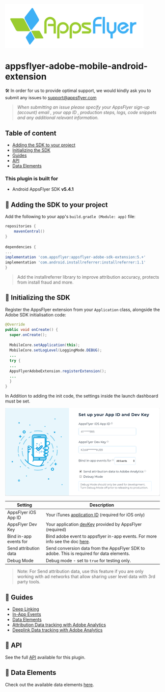 <img src="./gitresources/AF Logo_primary logo.png" width="450" >

# appsflyer-adobe-mobile-android-extension

🛠 In order for us to provide optimal support, we would kindly ask you to submit any issues to support@appsflyer.com

> *When submitting an issue please specify your AppsFlyer sign-up (account) email , your app ID , production steps, logs, code snippets and any additional relevant information.*

## Table of content

- [Adding the SDK to your project](#add-sdk-to-project)
- [Initializing the SDK](#init-sdk)
- [Guides](#guides)
- [API](#api) 
- [Data Elements](#data-elements)


### <a id="plugin-build-for"> This plugin is built for
    
- Android AppsFlyer SDK **v5.4.1**

## <a id="add-sdk-to-project"> 📲 Adding the SDK to your project

Add the following to your app's `build.gradle (Module: app)` file:

```groovy
repositories {
    mavenCentral()
}

dependencies {
...
implementation 'com.appsflyer:appsflyer-adobe-sdk-extension:5.+'
implementation 'com.android.installreferrer:installreferrer:1.1'
}
```

> Add the installreferrer library to improve attribution accuracy, protects from install fraud and more.

## <a id="init-sdk"> 🚀 Initializing the SDK
    
Register the AppsFlyer extension from your `Application` class, alongside the Adobe SDK initialisation code: 
```java
@Override  
public void onCreate() {  
  super.onCreate();  
  
  MobileCore.setApplication(this);  
  MobileCore.setLogLevel(LoggingMode.DEBUG);  
  ...
  try {
  ...
  AppsFlyerAdobeExtension.registerExtension();
  ...
  }
}
```

In Addition to adding the init code, the settings inside the launch dashboard must be set.

<img src="./gitresources/LuanchAFInit.png" width="550" >

| Setting  | Description   |
| -------- | ------------- |
| AppsFlyer iOS App ID      | Your iTunes [application ID](https://support.appsflyer.com/hc/en-us/articles/207377436-Adding-a-new-app#available-in-the-app-store-google-play-store-windows-phone-store)  (required for iOS only)  |
| AppsFlyer Dev Key   | Your application [devKey](https://support.appsflyer.com/hc/en-us/articles/211719806-Global-app-settings-#sdk-dev-key) provided by AppsFlyer (required)  |
| Bind in-app events for    | Bind adobe event to appsflyer in-app events. For more info see the doc [here](/docs/Guides.md#events). |
| Send attribution data    | Send conversion data from the AppsFlyer SDK to adobe. This is required for data elements. |
| Debug Mode    | Debug mode - set to `true` for testing only.  |

> Note: For Send attribution data, use this feature if you are only working with ad networks that allow sharing user level data with 3rd party tools.

## <a id="guides"> 📖 Guides

- [Deep Linking](/docs/Guides.md#deeplinking)
- [In-App Events](/docs/Guides.md#events)
- [Data Elements](/docs/Guides.md#data-elements)
- [Attribution Data tracking with Adobe Analytics](/docs/Guides.md#attr-data)
- [Deeplink Data tracking with Adobe Analytics](/docs/Guides.md#deeplink-data)

## <a id="api"> 📑 API
  
See the full [API](/docs/API.md) available for this plugin.


## <a id="data-elements"> 📂 Data Elements
  
Check out the available data elements [here](/docs/DataElements.md).
